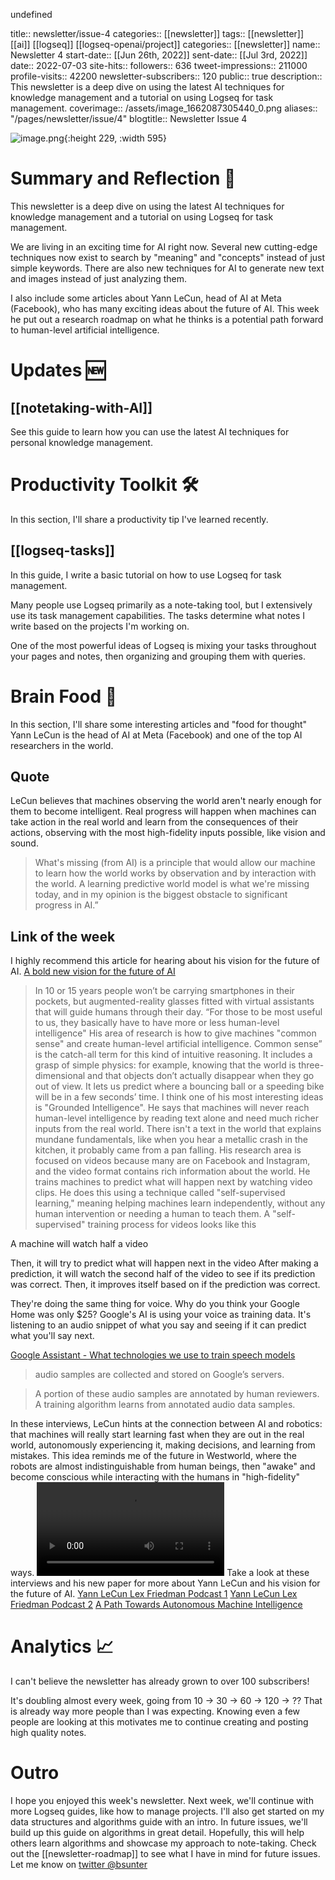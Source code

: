 undefined

title:: newsletter/issue-4
categories:: [[newsletter]]
tags:: [[newsletter]] [[ai]] [[logseq]] [[logseq-openai/project]]
categories:: [[newsletter]]
name:: Newsletter 4
start-date:: [[Jun 26th, 2022]]
sent-date:: [[Jul 3rd, 2022]]
date:: 2022-07-03
site-hits:: 
followers:: 636
tweet-impressions:: 211000
profile-visits:: 42200
newsletter-subscribers:: 120
public:: true
description:: This newsletter is a deep dive on using the latest AI techniques for knowledge management and a tutorial on using Logseq for task management.
coverimage:: /assets/image_1662087305440_0.png
aliases:: "/pages/newsletter/issue/4"
blogtitle:: Newsletter Issue 4


![image.png](../assets/image_1662087305440_0.png){:height 229, :width 595}
# Summary and Reflection 🤔

This newsletter is a deep dive on using the latest AI techniques for knowledge management and a tutorial on using Logseq for task management.

We are living in an exciting time for AI right now. Several new cutting-edge techniques now exist to search by "meaning" and "concepts" instead of just simple keywords. There are also new techniques for AI to generate new text and images instead of just analyzing them.

I also include some articles about Yann LeCun, head of AI at Meta (Facebook), who has many exciting ideas about the future of AI. This week he put out a research roadmap on what he thinks is a potential path forward to human-level artificial intelligence.

# Updates 🆕

## [[notetaking-with-AI]]

See this guide to learn how you can use the latest AI techniques for personal knowledge management.

# Productivity Toolkit 🛠️

In this section, I'll share a productivity tip I've learned recently.
## [[logseq-tasks]]

In this guide, I write a basic tutorial on how to use Logseq for task management.

Many people use Logseq primarily as a note-taking tool, but I extensively use its task management capabilities.
The tasks determine what notes I write based on the projects I'm working on.

One of the most powerful ideas of Logseq is mixing your tasks throughout your pages and notes, then organizing and grouping them with queries.


# Brain Food 🧠

In this section, I'll share some interesting articles and "food for thought"
Yann LeCun is the head of AI at Meta (Facebook) and one of the top AI researchers in the world.
## Quote

LeCun believes that machines observing the world aren't nearly enough for them to become intelligent. Real progress will happen when machines can take action in the real world and learn from the consequences of their actions, observing with the most high-fidelity inputs possible, like vision and sound.
> What's missing (from AI) is a principle that would allow our machine to learn how the world works by observation and by interaction with the world. A learning predictive world model is what we're missing today, and in my opinion is the biggest obstacle to significant progress in AI.”

## Link of the week

I highly recommend this article for hearing about his vision for the future of AI. [A bold new vision for the future of AI](https://www.technologyreview.com/2022/06/24/1054817/yann-lecun-bold-new-vision-future-ai-deep-learning-meta/?utm_medium=tr_social&utm_campaign=site_visitor.unpaid.engagement&utm_source=Twitter)
> In 10 or 15 years people won’t be carrying smartphones in their pockets, but augmented-reality glasses fitted with virtual assistants that will guide humans through their day. “For those to be most useful to us, they basically have to have more or less human-level intelligence"
His area of research is how to give machines "common sense" and create human-level artificial intelligence.
> Common sense” is the catch-all term for this kind of intuitive reasoning. It includes a grasp of simple physics: for example, knowing that the world is three-dimensional and that objects don’t actually disappear when they go out of view. It lets us predict where a bouncing ball or a speeding bike will be in a few seconds’ time.
I think one of his most interesting ideas is "Grounded Intelligence". He says that machines will never reach human-level intelligence by reading text alone and need much richer inputs from the real world.
There isn't a text in the world that explains mundane fundamentals, like when you hear a metallic crash in the kitchen, it probably came from a pan falling.
His research area is focused on videos because many are on Facebook and Instagram, and the video format contains rich information about the world.
He trains machines to predict what will happen next by watching video clips.
He does this using a technique called "self-supervised learning," meaning helping machines learn independently, without any human intervention or needing a human to teach them.
A "self-supervised" training process for videos looks like this

A machine will watch half a video

Then, it will try to predict what will happen next in the video
After making a prediction, it will watch the second half of the video to see if its prediction was correct.
Then, it improves itself based on if the prediction was correct.



They're doing the same thing for voice. Why do you think your Google Home was only $25? Google's AI is using your voice as training data. It's listening to an audio snippet of what you say and seeing if it can predict what you'll say next.

[Google Assistant - What technologies we use to train speech models](https://support.google.com/assistant/answer/11140942?hl=en#zippy=%2Cconventional-learning)

> audio samples are collected and stored on Google’s servers.

> A portion of these audio samples are annotated by human reviewers.
> A training algorithm learns from annotated audio data samples.

In these interviews, LeCun hints at the connection between AI and robotics: that machines will really start learning fast when they are out in the real world, autonomously experiencing it, making decisions, and learning from mistakes.
This idea reminds me of the future in Westworld, where the robots are almost indistinguishable from human beings, then "awake" and become conscious while interacting with the humans in "high-fidelity" ways.
![westworld-autoplay.mp4](../assets/westworld-autoplay_1672142939444_0.mp4)
Take a look at these interviews and his new paper for more about Yann LeCun and his vision for the future of AI.
[Yann LeCun Lex Friedman Podcast 1](https://www.youtube.com/watch?v=SGSOCuByo24)
[Yann LeCun Lex Friedman Podcast 2](https://youtu.be/SGzMElJ11Cc)
[A Path Towards Autonomous Machine Intelligence](https://openreview.net/forum?id=BZ5a1r-kVsf)




















# Analytics 📈

I can't believe the newsletter has already grown to over 100 subscribers!

It's doubling almost every week, going from 10 -> 30 -> 60 -> 120 -> ??
That is already way more people than I was expecting. Knowing even a few people are looking at this motivates me to continue creating and posting high quality notes.


# Outro

I hope you enjoyed this week's newsletter.
Next week, we'll continue with more Logseq guides, like how to manage projects.
I'll also get started on my data structures and algorithms guide with an intro. In future issues, we'll build up this guide on algorithms in great detail. Hopefully, this will help others learn algorithms and showcase my approach to note-taking.
Check out the [[newsletter-roadmap]] to see what I have in mind for future issues. Let me know on [twitter @bsunter](https://twitter.com)





